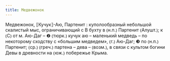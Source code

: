 ```yaml
---
title: Медвежонок
---
```


Медвежонок, ⟦Кучук⟧-Аю, Партенит
: куполообразный небольшой скалистый мыс, ограничивающий с В бухту в ⦅н.п.⦆ Партенит ⦅Алушт.⦆; к ⦅С⦆ от м. Аю-Даг – ❷ ⦅тюрк.⦆ кучук аю – маленький медведь – по некоторому сходству с «большим медведем», ⦅г.⦆ Аю-Даг; ❸ по ⦅н.п.⦆ Партенит; ⦅ср.⦆ ⦅греч.⦆ партена – дева – ⦅возм.⦆, в связи с культом богини Девы в древности на ⦅юж.⦆ побережье Крыма.
